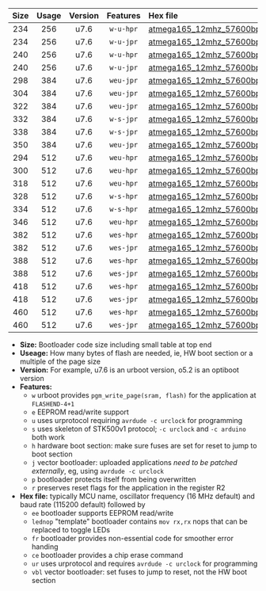|Size|Usage|Version|Features|Hex file|
|:-:|:-:|:-:|:-:|:--|
|234|256|u7.6|`w-u-hpr`|[atmega165_12mhz_57600bps_ur.hex](https://raw.githubusercontent.com/stefanrueger/urboot/main//atmega165_12mhz_57600bps_ur.hex)|
|234|256|u7.6|`w-u-jpr`|[atmega165_12mhz_57600bps_ur_vbl.hex](https://raw.githubusercontent.com/stefanrueger/urboot/main//atmega165_12mhz_57600bps_ur_vbl.hex)|
|240|256|u7.6|`w-u-hpr`|[atmega165_12mhz_57600bps_lednop_ur.hex](https://raw.githubusercontent.com/stefanrueger/urboot/main//atmega165_12mhz_57600bps_lednop_ur.hex)|
|240|256|u7.6|`w-u-jpr`|[atmega165_12mhz_57600bps_lednop_ur_vbl.hex](https://raw.githubusercontent.com/stefanrueger/urboot/main//atmega165_12mhz_57600bps_lednop_ur_vbl.hex)|
|298|384|u7.6|`weu-jpr`|[atmega165_12mhz_57600bps_ee_ur_vbl.hex](https://raw.githubusercontent.com/stefanrueger/urboot/main//atmega165_12mhz_57600bps_ee_ur_vbl.hex)|
|304|384|u7.6|`weu-jpr`|[atmega165_12mhz_57600bps_ee_lednop_ur_vbl.hex](https://raw.githubusercontent.com/stefanrueger/urboot/main//atmega165_12mhz_57600bps_ee_lednop_ur_vbl.hex)|
|322|384|u7.6|`weu-jpr`|[atmega165_12mhz_57600bps_ee_lednop_fr_ur_vbl.hex](https://raw.githubusercontent.com/stefanrueger/urboot/main//atmega165_12mhz_57600bps_ee_lednop_fr_ur_vbl.hex)|
|332|384|u7.6|`w-s-jpr`|[atmega165_12mhz_57600bps_vbl.hex](https://raw.githubusercontent.com/stefanrueger/urboot/main//atmega165_12mhz_57600bps_vbl.hex)|
|338|384|u7.6|`w-s-jpr`|[atmega165_12mhz_57600bps_lednop_vbl.hex](https://raw.githubusercontent.com/stefanrueger/urboot/main//atmega165_12mhz_57600bps_lednop_vbl.hex)|
|350|384|u7.6|`weu-jpr`|[atmega165_12mhz_57600bps_ee_lednop_fr_ce_ur_vbl.hex](https://raw.githubusercontent.com/stefanrueger/urboot/main//atmega165_12mhz_57600bps_ee_lednop_fr_ce_ur_vbl.hex)|
|294|512|u7.6|`weu-hpr`|[atmega165_12mhz_57600bps_ee_ur.hex](https://raw.githubusercontent.com/stefanrueger/urboot/main//atmega165_12mhz_57600bps_ee_ur.hex)|
|300|512|u7.6|`weu-hpr`|[atmega165_12mhz_57600bps_ee_lednop_ur.hex](https://raw.githubusercontent.com/stefanrueger/urboot/main//atmega165_12mhz_57600bps_ee_lednop_ur.hex)|
|318|512|u7.6|`weu-hpr`|[atmega165_12mhz_57600bps_ee_lednop_fr_ur.hex](https://raw.githubusercontent.com/stefanrueger/urboot/main//atmega165_12mhz_57600bps_ee_lednop_fr_ur.hex)|
|328|512|u7.6|`w-s-hpr`|[atmega165_12mhz_57600bps.hex](https://raw.githubusercontent.com/stefanrueger/urboot/main//atmega165_12mhz_57600bps.hex)|
|334|512|u7.6|`w-s-hpr`|[atmega165_12mhz_57600bps_lednop.hex](https://raw.githubusercontent.com/stefanrueger/urboot/main//atmega165_12mhz_57600bps_lednop.hex)|
|346|512|u7.6|`weu-hpr`|[atmega165_12mhz_57600bps_ee_lednop_fr_ce_ur.hex](https://raw.githubusercontent.com/stefanrueger/urboot/main//atmega165_12mhz_57600bps_ee_lednop_fr_ce_ur.hex)|
|382|512|u7.6|`wes-hpr`|[atmega165_12mhz_57600bps_ee.hex](https://raw.githubusercontent.com/stefanrueger/urboot/main//atmega165_12mhz_57600bps_ee.hex)|
|382|512|u7.6|`wes-jpr`|[atmega165_12mhz_57600bps_ee_vbl.hex](https://raw.githubusercontent.com/stefanrueger/urboot/main//atmega165_12mhz_57600bps_ee_vbl.hex)|
|388|512|u7.6|`wes-hpr`|[atmega165_12mhz_57600bps_ee_lednop.hex](https://raw.githubusercontent.com/stefanrueger/urboot/main//atmega165_12mhz_57600bps_ee_lednop.hex)|
|388|512|u7.6|`wes-jpr`|[atmega165_12mhz_57600bps_ee_lednop_vbl.hex](https://raw.githubusercontent.com/stefanrueger/urboot/main//atmega165_12mhz_57600bps_ee_lednop_vbl.hex)|
|418|512|u7.6|`wes-hpr`|[atmega165_12mhz_57600bps_ee_lednop_fr.hex](https://raw.githubusercontent.com/stefanrueger/urboot/main//atmega165_12mhz_57600bps_ee_lednop_fr.hex)|
|418|512|u7.6|`wes-jpr`|[atmega165_12mhz_57600bps_ee_lednop_fr_vbl.hex](https://raw.githubusercontent.com/stefanrueger/urboot/main//atmega165_12mhz_57600bps_ee_lednop_fr_vbl.hex)|
|460|512|u7.6|`wes-hpr`|[atmega165_12mhz_57600bps_ee_lednop_fr_ce.hex](https://raw.githubusercontent.com/stefanrueger/urboot/main//atmega165_12mhz_57600bps_ee_lednop_fr_ce.hex)|
|460|512|u7.6|`wes-jpr`|[atmega165_12mhz_57600bps_ee_lednop_fr_ce_vbl.hex](https://raw.githubusercontent.com/stefanrueger/urboot/main//atmega165_12mhz_57600bps_ee_lednop_fr_ce_vbl.hex)|

- **Size:** Bootloader code size including small table at top end
- **Useage:** How many bytes of flash are needed, ie, HW boot section or a multiple of the page size
- **Version:** For example, u7.6 is an urboot version, o5.2 is an optiboot version
- **Features:**
  + `w` urboot provides `pgm_write_page(sram, flash)` for the application at `FLASHEND-4+1`
  + `e` EEPROM read/write support
  + `u` uses urprotocol requiring `avrdude -c urclock` for programming
  + `s` uses skeleton of STK500v1 protocol; `-c urclock` and `-c arduino` both work
  + `h` hardware boot section: make sure fuses are set for reset to jump to boot section
  + `j` vector bootloader: uploaded applications *need to be patched externally*, eg, using `avrdude -c urclock`
  + `p` bootloader protects itself from being overwritten
  + `r` preserves reset flags for the application in the register R2
- **Hex file:** typically MCU name, oscillator frequency (16 MHz default) and baud rate (115200 default) followed by
  + `ee` bootloader supports EEPROM read/write
  + `lednop` "template" bootloader contains `mov rx,rx` nops that can be replaced to toggle LEDs
  + `fr` bootloader provides non-essential code for smoother error handing
  + `ce` bootloader provides a chip erase command
  + `ur` uses urprotocol and requires `avrdude -c urclock` for programming
  + `vbl` vector bootloader: set fuses to jump to reset, not the HW boot section
